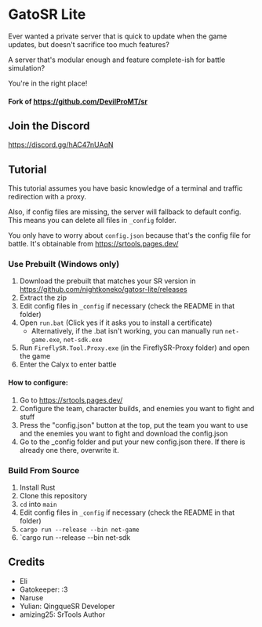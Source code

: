 # GatoSR Lite

Ever wanted a private server that is quick to update when the game updates, but doesn't sacrifice too much features?

A server that's modular enough and feature complete-ish for battle simulation?

You're in the right place!

#### Fork of https://github.com/DevilProMT/sr

## Join the Discord

https://discord.gg/hAC47nUAqN

## Tutorial

This tutorial assumes you have basic knowledge of a terminal and traffic redirection with a proxy.

Also, if config files are missing, the server will fallback to default config. This means you can delete all files in `_config` folder.

You only have to worry about `config.json` because that's the config file for battle. It's obtainable from https://srtools.pages.dev/

### Use Prebuilt (Windows only)

1. Download the prebuilt that matches your SR version in https://github.com/nightkoneko/gatosr-lite/releases
2. Extract the zip
3. Edit config files in `_config` if necessary (check the README in that folder)
4. Open `run.bat` (Click yes if it asks you to install a certificate)
    - Alternatively, if the .bat isn't working, you can manually run `net-game.exe`, `net-sdk.exe`
5. Run `FireflySR.Tool.Proxy.exe` (in the FireflySR-Proxy folder) and open the game
6. Enter the Calyx to enter battle

#### How to configure:

1. Go to https://srtools.pages.dev/
2. Configure the team, character builds, and enemies you want to fight and stuff
3. Press the "config.json" button at the top, put the team you want to use and the enemies you want to fight and download the config.json
4. Go to the _config folder and put your new config.json there. If there is already one there, overwrite it.

### Build From Source

1. Install Rust
2. Clone this repository
3. `cd` into `main`
5. Edit config files in `_config` if necessary (check the README in that folder)
6. `cargo run --release --bin net-game`
7. `cargo run --release --bin net-sdk

## Credits

- Eli
- Gatokeeper: :3
- Naruse
- Yulian: QingqueSR Developer
- amizing25: SrTools Author
